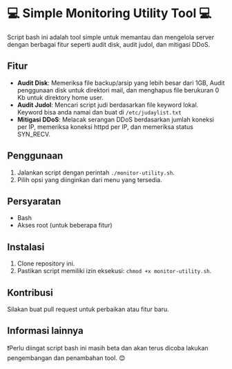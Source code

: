 # 💻 Simple Monitoring Utility Tool 💻

Script bash ini adalah tool simple untuk memantau dan mengelola server dengan berbagai fitur seperti audit disk, audit judol, dan mitigasi DDoS.

## Fitur

- **Audit Disk**: Memeriksa file backup/arsip yang lebih besar dari 1GB, Audit penggunaan disk untuk direktori mail, dan menghapus file berukuran 0 Kb untuk direktory home user.
- **Audit Judol**: Mencari script judi berdasarkan file keyword lokal. Keyword bisa anda namai dan buat di `/etc/judaylist.txt`
- **Mitigasi DDoS**: Melacak serangan DDoS berdasarkan jumlah koneksi per IP, memeriksa koneksi httpd per IP, dan memeriksa status SYN_RECV.

## Penggunaan

1. Jalankan script dengan perintah `./monitor-utility.sh`.
2. Pilih opsi yang diinginkan dari menu yang tersedia.

## Persyaratan

- Bash
- Akses root (untuk beberapa fitur)

## Instalasi

1. Clone repository ini.
2. Pastikan script memiliki izin eksekusi: `chmod +x monitor-utility.sh`.

## Kontribusi

Silakan buat pull request untuk perbaikan atau fitur baru.

## Informasi lainnya
❗Perlu diingat script bash ini masih beta dan akan terus dicoba lakukan pengembangan dan penambahan tool. 😊
